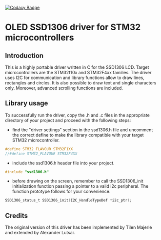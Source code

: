 [![Codacy Badge](https://api.codacy.com/project/badge/Grade/dee6f005b2004c4092abbeed8aae6317)](https://www.codacy.com/manual/hardware994/OLED-SSD1306-STM32-DRIVER?utm_source=github.com&amp;utm_medium=referral&amp;utm_content=GiovanniScotti/OLED-SSD1306-STM32-DRIVER&amp;utm_campaign=Badge_Grade)

# OLED SSD1306 driver for STM32 microcontrollers
## Introduction
This is a highly portable driver written in C for the SSD1306 LCD.
Target microcontrollers are the STM32f10x and STM32F4xx families.
The driver uses I2C for communication and library functions allow to draw lines,
rectangles and circles. It is also possible to draw text and single characters only.
Moreover, advanced scrolling functions are included.

## Library usage
To successfully run the driver, copy the .h and .c files in the appropriate
directory of your project and proceed with the following steps:
 *  find the "driver settings" section in the ssd1306.h file and uncomment the correct define
    to make the library compatible with your target STM32 microcontroller.
```C
#define STM32_FLAVOUR STM32F1XX
//#define STM32_FLAVOUR STM32F4XX
```
 *  include the ssd1306.h header file into your project.
```C
#include "ssd1306.h"
```
 *  before drawing on the screen, remember to call the SSD1306\_init initialization function
    passing a pointer to a valid i2c peripheral. The function prototype follows for your
    convenience.
```C
SSD1306_status_t SSD1306_init(I2C_HandleTypeDef *i2c_ptr);
```

## Credits
The original version of this driver has been implemented by Tilen Majerle and extended by
Alexander Lutsai.

